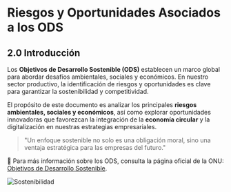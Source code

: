 # Riesgos y Oportunidades Asociados a los ODS

## 2.0 Introducción

Los **Objetivos de Desarrollo Sostenible (ODS)** establecen un marco global para abordar desafíos ambientales, sociales y económicos. En nuestro sector productivo, la identificación de riesgos y oportunidades es clave para garantizar la sostenibilidad y competitividad. 

El propósito de este documento es analizar los principales **riesgos ambientales, sociales y económicos**, así como explorar oportunidades innovadoras que favorezcan la integración de la **economía circular** y la digitalización en nuestras estrategias empresariales.

> "Un enfoque sostenible no solo es una obligación moral, sino una ventaja estratégica para las empresas del futuro."

🔗 Para más información sobre los ODS, consulta la página oficial de la ONU: [Objetivos de Desarrollo Sostenible](https://sdgs.un.org/goals).

![Sostenibilidad](../img_pisa3_D_nuño/1.webp)